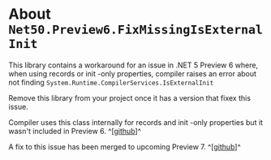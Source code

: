 ﻿# About `Net50.Preview6.FixMissingIsExternalInit`
This library contains a workaround for an issue in .NET 5 Preview 6 where, when using records or init -only properties, compiler raises an error about not finding `System.Runtime.CompilerServices.IsExternalInit`

Remove this library from your project once it has a version that fixex this issue.

Compiler uses this class internally for records and init -only properties but it wasn't included in Preview 6.  ^[[github](https://github.com/dotnet/roslyn/issues/45510#issuecomment-651831045)]^  

A fix to this issue has been merged to upcoming Preview 7. ^[[github](https://github.com/dotnet/runtime/pull/37763)]^  